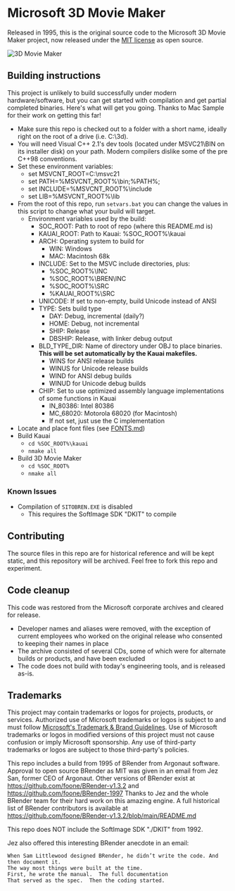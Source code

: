 # Microsoft 3D Movie Maker

Released in 1995, this is the original source code to the Microsoft 3D Movie Maker project, now released
under the [MIT license](LICENSE) as open source.

![3D Movie Maker](https://github.com/microsoft/Microsoft-3D-Movie-Maker/blob/main/IMG/3dmovie.jpg?raw=true)

## Building instructions

This project is unlikely to build successfully under modern hardware/software, but you can get started with compilation and get partial completed binaries. Here's what will get you going. Thanks to Mac Sample for their work on getting this far!

- Make sure this repo is checked out to a folder with a short name, ideally right on the root of a drive (i.e. C:\3d).
- You will need Visual C++ 2.1's dev tools (located under MSVC21\BIN on its installer disk) on your path. Modern compilers dislike some of the pre C++98 conventions.
- Set these environment variables:
  - set MSVCNT_ROOT=C:\msvc21
  - set PATH=%MSVCNT_ROOT%\bin;%PATH%;
  - set INCLUDE=%MSVCNT_ROOT%\include
  - set LIB=%MSVCNT_ROOT%\lib
- From the root of this repo, run ```setvars.bat``` you can change the values in this script to change what your build will target.
  - Environment variables used by the build:
    - SOC_ROOT: Path to root of repo (where this README.md is)
    - KAUAI_ROOT: Path to Kauai: %SOC_ROOT%\kauai
    - ARCH: Operating system to build for
      - WIN: Windows
      - MAC: Macintosh 68k
    - INCLUDE: Set to the MSVC include directories, plus:
      - %SOC_ROOT%\INC
      - %SOC_ROOT%\BREN\INC
      - %SOC_ROOT%\SRC
      - %KAUAI_ROOT%\SRC
    - UNICODE: If set to non-empty, build Unicode instead of ANSI
    - TYPE: Sets build type
      - DAY: Debug, incremental (daily?)
      - HOME: Debug, not incremental
      - SHIP: Release
      - DBSHIP: Release, with linker debug output
    - BLD_TYPE_DIR: Name of directory under OBJ to place binaries. **This will be set automatically by the Kauai makefiles.**
      - WINS for ANSI release builds
      - WINUS for Unicode release builds
      - WIND for ANSI debug builds
      - WINUD for Unicode debug builds
    - CHIP: Set to use optimized assembly language implementations of some functions in Kauai
      - IN_80386: Intel 80386
      - MC_68020: Motorola 68020 (for Macintosh)
      - If not set, just use the C implementation
- Locate and place font files (see [FONTS.md](FONTS.md))
- Build Kauai
  - `cd %SOC_ROOT%\kauai`
  - `nmake all`
- Build 3D Movie Maker
  - `cd %SOC_ROOT%`
  - `nmake all`

### Known Issues

- Compilation of `SITOBREN.EXE` is disabled
  - This requires the SoftImage SDK "DKIT" to compile


## Contributing

The source files in this repo are for historical reference and will be kept static, and this repository will
be archived. Feel free to fork this repo and experiment.

## Code cleanup

This code was restored from the Microsoft corporate archives and cleared for release.

- Developer names and aliases were removed, with the exception of current employees who worked on the
  original release who consented to keeping their names in place
- The archive consisted of several CDs, some of which were for alternate builds or products, and
  have been excluded
- The code does not build with today's engineering tools, and is released as-is.

## Trademarks

This project may contain trademarks or logos for projects, products, or services. Authorized use of Microsoft 
trademarks or logos is subject to and must follow 
[Microsoft's Trademark & Brand Guidelines](https://www.microsoft.com/en-us/legal/intellectualproperty/trademarks/usage/general).
Use of Microsoft trademarks or logos in modified versions of this project must not cause confusion or imply Microsoft sponsorship.
Any use of third-party trademarks or logos are subject to those third-party's policies.

This repo includes a build from 1995 of BRender from Argonaut software. Approval to open source BRender as MIT was given in an email from Jez San, former CEO of Argonaut. Other versions of BRender exist at https://github.com/foone/BRender-v1.3.2 and https://github.com/foone/BRender-1997 Thanks to Jez and the whole BRender team for their hard work on this amazing engine. A full historical list of BRender contributors is available at https://github.com/foone/BRender-v1.3.2/blob/main/README.md 

This repo does NOT include the SoftImage SDK "./DKIT" from 1992.

Jez also offered this interesting BRender anecdote in an email:

```
When Sam Littlewood designed BRender, he didn’t write the code. And then document it.  
The way most things were built at the time.
First, he wrote the manual.  The full documentation
That served as the spec.  Then the coding started.
```


